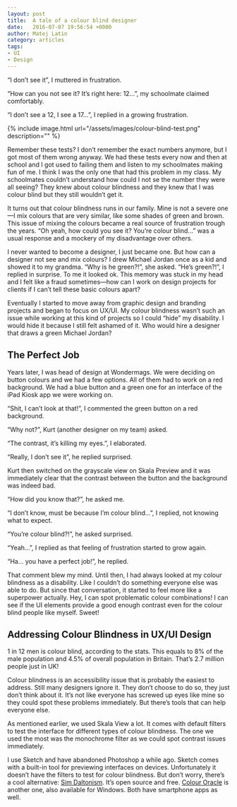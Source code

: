 ```yaml
---
layout: post
title:  A tale of a colour blind designer
date:   2016-07-07 19:56:54 +0000
author: Matej Latin
category: articles
tags:
- UI
- Design
---
```


<p class="indent">“I don’t see it”, I muttered in frustration.</p>
<p class="indent">“How can you not see it? It’s right here: 12…”, my schoolmate claimed comfortably.</p>
<p class="indent">“I don’t see a 12, I see a 17…”, I replied in a growing frustration.</p>

{% include image.html url="/assets/images/colour-blind-test.png" description="" %}

Remember these tests? I don’t remember the exact numbers anymore, but I got most of them wrong anyway. We had these tests every now and then at school and I got used to failing them and listen to my schoolmates making fun of me. I think I was the only one that had this problem in my class. My schoolmates couldn’t understand how could I not se the number they were all seeing? They knew about colour blindness and they knew that I was colour blind but they still wouldn’t get it.

It turns out that colour blindness runs in our family. Mine is not a severe one—I mix colours that are very similar, like some shades of green and brown. This issue of mixing the colours became a real source of frustration trough the years. “Oh yeah, how could you see it? You’re colour blind…” was a usual response and a mockery of my disadvantage over others.

I never wanted to become a designer, I just became one. But how can a designer not see and mix colours? I drew Michael Jordan once as a kid and showed it to my grandma. “Why is he green?!”, she asked. “He’s green?!”, I replied in surprise. To me it looked ok. This memory was stuck in my head and I felt like a fraud sometimes—how can I work on design projects for clients if I can’t tell these basic colours apart?

Eventually I started to move away from graphic design and branding projects and began to focus on UX/UI. My colour blindness wasn’t such an issue while working at this kind of projects so I could “hide” my disability. I would hide it because I still felt ashamed of it. Who would hire a designer that draws a green Michael Jordan?

## The Perfect Job
Years later, I was head of design at Wondermags. We were deciding on button colours and we had a few options. All of them had to work on a red background. We had a blue button and a green one for an interface of the iPad Kiosk app we were working on. 

<p class="indent">“Shit, I can’t look at that!”, I commented the green button on a red background.</p>
<p class="indent">“Why not?”, Kurt (another designer on my team) asked.</p>
<p class="indent">“The contrast, it’s killing my eyes.”, I elaborated.</p>
<p class="indent">“Really, I don’t see it”, he replied surprised.</p>
<p>Kurt then switched on the grayscale view on Skala Preview and it was immediately clear that the contrast between the button and the background was indeed bad.</p>
<p class="indent">“How did you know that?”, he asked me.</p>
<p class="indent">“I don’t know, must be because I’m colour blind…”, I replied, not knowing what to expect.</p>
<p class="indent">“You’re colour blind?!”, he asked surprised.</p>
<p class="indent">“Yeah…”, I replied as that feeling of frustration started to grow again.</p>
<p class="indent">“Ha… you have a perfect job!”, he replied.</p>
<p>That comment blew my mind. Until then, I had always looked at my colour blindness as a disability. Like I couldn’t do something everyone else was able to do. But since that conversation, it started to feel more like a superpower actually. Hey, I can spot problematic colour combinations! I can see if the UI elements provide a good enough contrast even for the colour blind people like myself. Sweet!</p>

## Addressing Colour Blindness in UX/UI Design
1 in 12 men is colour blind, according to the stats. This equals to 8% of the male population and 4.5% of overall population in Britain. That’s 2.7 million people just in UK!

Colour blindness is an accessibility issue that is probably the easiest to address. Still many designers ignore it. They don’t choose to do so, they just don’t think about it. It’s not like everyone has screwed up eyes like mine so they could spot these problems immediately. But there’s tools that can help everyone else.

As mentioned earlier, we used Skala View a lot. It comes with default filters to test the interface for different types of colour blindness. The one we used the most was the monochrome filter as we could spot contrast issues immediately.

I use Sketch and have abandoned Photoshop a while ago. Sketch comes with a built-in tool for previewing interfaces on devices. Unfortunately it doesn’t have the filters to test for colour blindness. But don’t worry, there’s a cool alternative: [Sim Daltonism](https://michelf.ca/projects/sim-daltonism/). It’s open source and free. [Colour Oracle](http://colororacle.org/) is another one, also available for Windows. Both have smartphone apps as well.